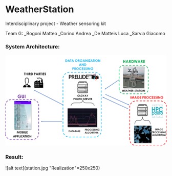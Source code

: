 # WeatherStation
Interdisciplinary project - Weather sensoring kit

Team G:
_Bogoni Matteo
_Corino Andrea
_De Matteis Luca
_Sarvia Giacomo


### System Architecture:
![alt text](Architecture.png "System Architecture")

### Result:
![alt text](station.jpg "Realization"=250x250)
